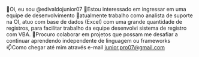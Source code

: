 👋Oi, eu sou @edivaldojunior07
👀Estou interessado em ingressar em uma equipe de desenvolvimento
🌱atualmente trabalho como analista de suporte na OI, atuo com base de dados (Excel) com uma grande quantidade de registros, para facilitar trabalho da equipe desenvolvi sistema de registro com VBA. 
💞️Procuro colaborar em projetos que possam me desafiar a continuar aprendendo independente de linguagem ou frameworks  
📫Como chegar até mim através e-mail junior.pro07@gmail.com
